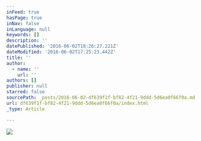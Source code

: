 ```yaml
---
inFeed: true
hasPage: true
inNav: false
inLanguage: null
keywords: []
description: ''
datePublished: '2016-06-02T18:26:27.221Z'
dateModified: '2016-06-02T17:25:23.442Z'
title: ''
author:
  - name: ''
    url: ''
authors: []
publisher: null
starred: false
sourcePath: _posts/2016-06-02-df639f1f-bf82-4f21-9ddd-5d6ea0f66f0a.md
url: df639f1f-bf82-4f21-9ddd-5d6ea0f66f0a/index.html
_type: Article

---
```

![](https://the-grid-user-content.s3-us-west-2.amazonaws.com/06547d8c-8ac0-41d1-a04b-e677709dfb38.jpg)